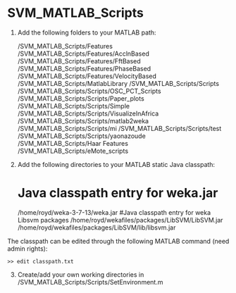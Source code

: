 # SVM_MATLAB_Scripts

1. Add the following folders to your MATLAB path:

	/SVM_MATLAB_Scripts/Features
	/SVM_MATLAB_Scripts/Features/AcclnBased
	/SVM_MATLAB_Scripts/Features/FftBased
	/SVM_MATLAB_Scripts/Features/PhaseBased
	/SVM_MATLAB_Scripts/Features/VelocityBased
	/SVM_MATLAB_Scripts/MatlabLibrary
	/SVM_MATLAB_Scripts/Scripts
	/SVM_MATLAB_Scripts/Scripts/OSC_PCT_Scripts
	/SVM_MATLAB_Scripts/Scripts/Paper_plots
	/SVM_MATLAB_Scripts/Scripts/Simple
	/SVM_MATLAB_Scripts/Scripts/VisualizeInAfrica
	/SVM_MATLAB_Scripts/Scripts/matlab2weka
	/SVM_MATLAB_Scripts/Scripts/mi
	/SVM_MATLAB_Scripts/Scripts/test
	/SVM_MATLAB_Scripts/Scripts/yaonazoude
	/SVM_MATLAB_Scripts/Haar Features
	/SVM_MATLAB_Scripts/eMote_scripts

2. Add the following directories to your MATLAB static Java classpath:

	# Java classpath entry for weka.jar
	/home/royd/weka-3-7-13/weka.jar
	#Java classpath entry for weka Libsvm packages
	/home/royd/wekafiles/packages/LibSVM/LibSVM.jar
	/home/royd/wekafiles/packages/LibSVM/lib/libsvm.jar

The classpath can be edited through the following MATLAB command (need admin rights):

	>> edit classpath.txt

3. Create/add your own working directories in /SVM_MATLAB_Scripts/Scripts/SetEnvironment.m
